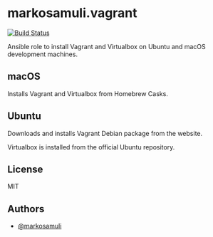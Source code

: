 # markosamuli.vagrant

[![Build Status](https://travis-ci.org/markosamuli/ansible-vagrant.svg?branch=master)](https://travis-ci.org/markosamuli/ansible-vagrant)

Ansible role to install Vagrant and Virtualbox on Ubuntu and macOS development machines.

## macOS

Installs Vagrant and Virtualbox from Homebrew Casks.

## Ubuntu

Downloads and installs Vagrant Debian package from the website.

Virtualbox is installed from the official Ubuntu repository.

## License

MIT

## Authors

- [@markosamuli](https://github.com/markosamuli)
